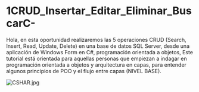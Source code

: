 # 1CRUD_Insertar_Editar_Eliminar_BuscarC-  
Hola, en esta oportunidad realizaremos las 5 operaciones CRUD (Search, Insert, Read, Update, Delete) en una base de datos SQL Server, desde una aplicación de Windows Form en C#, programación orientada a objetos, Este tutorial está orientada para aquellas personas que empiezan a indagar en programación orientada a objetos y arquitectura en capas, para entender algunos principios de POO y el flujo entre capas (NIVEL BASE).

![CSHAR.jpg](https://i.postimg.cc/T3Cnn95z/CSHAR.jpg)

